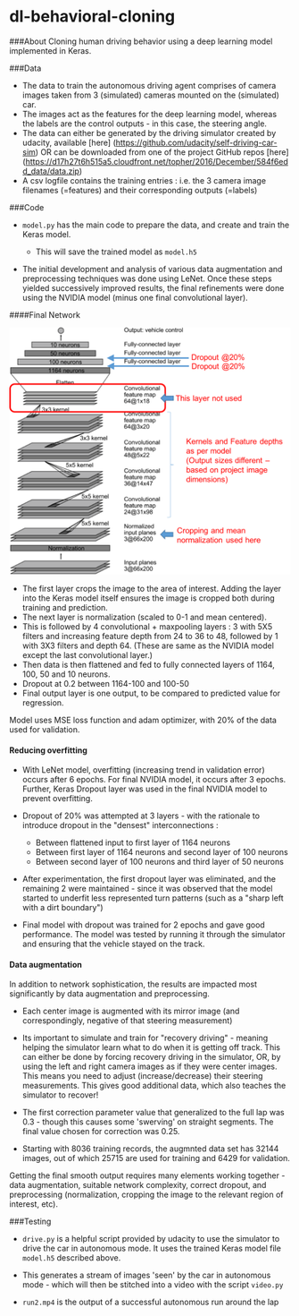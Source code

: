 # dl-behavioral-cloning

[//]: # (Image References)

[image3]: ./model_final.png "Final network"

###About
Cloning human driving behavior using a deep learning model implemented in Keras.

###Data

* The data to train the autonomous driving agent comprises of camera images taken from 3 (simulated) cameras mounted on the (simulated) car.
* The images act as the features for the deep learning model, whereas the labels are the control outputs - in this case, the steering angle.
* The data can either be generated by the driving simulator created by udacity, available [here] (https://github.com/udacity/self-driving-car-sim) OR can be downloaded from one of the project GitHub repos [here] (https://d17h27t6h515a5.cloudfront.net/topher/2016/December/584f6edd_data/data.zip)
* A csv logfile contains the training entries : i.e. the 3 camera image filenames (=features) and their corresponding outputs (=labels)

###Code

* `model.py` has the main code to prepare the data, and create and train the Keras model.
	* This will save the trained model as `model.h5`

* The initial development and analysis of various data augmentation and preprocessing techniques was done using LeNet. Once these steps yielded successively improved results, the final refinements were done using the NVIDIA model (minus one final convolutional layer). 

####Final Network

![alt text][image3]

* The first layer crops the image to the area of interest. Adding the layer into the Keras model itself ensures the image is cropped both during training and prediction.
* The next layer is normalization (scaled to 0-1 and mean centered).
* This is followed by 4 convolutional + maxpooling layers : 3 with 5X5 filters and increasing feature depth from 24 to 36 to 48, followed by 1 with 3X3 filters and depth 64. (These are same as the NVIDIA model except the last convolutional layer.)
* Then data is then flattened and fed to fully connected layers of 1164, 100, 50 and 10 neurons.
* Dropout at 0.2 between 1164-100 and 100-50
* Final output layer is one output, to be compared to predicted value for regression.

Model uses MSE loss function and adam optimizer, with 20% of the data used for validation.

#### Reducing overfitting

* With LeNet model, overfitting (increasing trend in validation error) occurs after 6 epochs. For final NVIDIA model, it occurs after 3 epochs. Further, Keras Dropout layer was used in the final NVIDIA model to prevent overfitting.

* Dropout of 20% was attempted at 3 layers - with the rationale to introduce dropout in the "densest" interconnections : 

	* Between flattened input to first layer of 1164 neurons
	* Between first layer of 1164 neurons and second layer of 100 neurons
	* Between second layer of 100 neurons and third layer of 50 neurons

* After experimentation, the first dropout layer was eliminated, and the remaining 2 were maintained - since it was observed that the model started to underfit less represented turn patterns (such as a "sharp left with a dirt boundary")

* Final model with dropout was trained for 2 epochs and gave good performance. The model was tested by running it through the simulator and ensuring that the vehicle stayed on the track.

#### Data augmentation
In addition to network sophistication, the results are impacted most significantly by data augmentation and preprocessing.

* Each center image is augmented with its mirror image (and correspondingly, negative of that steering measurement)
* Its important to simulate and train for "recovery driving" - meaning helping the simulator learn what to do when it is getting off track. This can either be done by forcing recovery driving in the simulator, OR, by using the left and right camera images as if they were center images. This means you need to adjust (increase/decrease) their steering measurements. This gives good additional data, which also teaches the simulator to recover!

* The first correction parameter value that generalized to the full lap was 0.3 - though this causes some 'swerving' on straight segments. The final value chosen for correction was 0.25.

* Starting with 8036 training records, the augmnted data set has 32144 images, out of which 25715 are used for training and 6429 for validation.


Getting the final smooth output requires many elements working together - data augmentation, suitable network complexity, correct dropout, and preprocessing (normalization, cropping the image to the relevant region of interest, etc).

###Testing
* `drive.py` is a helpful script provided by udacity to use the simulator to drive the car in autonomous mode. It uses the trained Keras model file `model.h5` described above.

* This generates a stream of images 'seen' by the car in autonomous mode - which will then be stitched into a video with the script `video.py`

* `run2.mp4` is the output of a successful autonomous run around the lap
